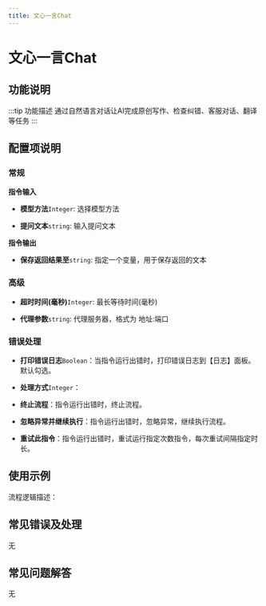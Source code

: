 ```yaml
---
title: 文心一言Chat
---
```


# 文心一言Chat

## 功能说明

:::tip 功能描述
通过自然语言对话让AI完成原创写作、检查纠错、客服对话、翻译等任务
:::

## 配置项说明

### 常规

**指令输入**

- **模型方法**`Integer`: 选择模型方法

- **提问文本**`string`: 输入提问文本


**指令输出**

- **保存返回结果至**`string`: 指定一个变量，用于保存返回的文本

### 高级

- **超时时间(毫秒)**`Integer`: 最长等待时间(毫秒)

- **代理参数**`string`: 代理服务器，格式为 地址:端口

### 错误处理

- **打印错误日志**`Boolean`：当指令运行出错时，打印错误日志到【日志】面板。默认勾选。

- **处理方式**`Integer`：

 - **终止流程**：指令运行出错时，终止流程。

 - **忽略异常并继续执行**：指令运行出错时，忽略异常，继续执行流程。

 - **重试此指令**：指令运行出错时，重试运行指定次数指令，每次重试间隔指定时长。

## 使用示例

流程逻辑描述：

## 常见错误及处理

无

## 常见问题解答

无

